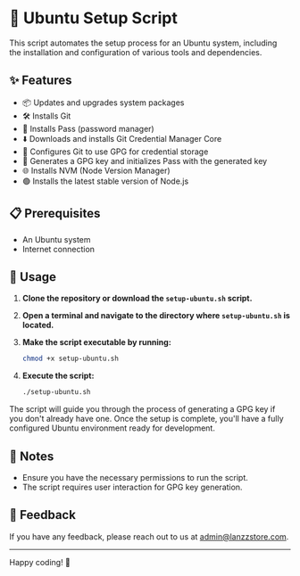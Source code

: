 # 🚀 Ubuntu Setup Script

This script automates the setup process for an Ubuntu system, including the installation and configuration of various tools and dependencies.

## ✨ Features

- 📦 Updates and upgrades system packages
- 🛠️ Installs Git
- 🔐 Installs Pass (password manager)
- ⬇️ Downloads and installs Git Credential Manager Core
- 🔏 Configures Git to use GPG for credential storage
- 🔑 Generates a GPG key and initializes Pass with the generated key
- 🌐 Installs NVM (Node Version Manager)
- 🟢 Installs the latest stable version of Node.js

## 📋 Prerequisites

- An Ubuntu system
- Internet connection

## 📖 Usage

1. **Clone the repository or download the `setup-ubuntu.sh` script.**

2. **Open a terminal and navigate to the directory where `setup-ubuntu.sh` is located.**

3. **Make the script executable by running:**
    ```bash
    chmod +x setup-ubuntu.sh
    ```

4. **Execute the script:**
    ```bash
    ./setup-ubuntu.sh
    ```

The script will guide you through the process of generating a GPG key if you don't already have one. Once the setup is complete, you'll have a fully configured Ubuntu environment ready for development.

## 📝 Notes

- Ensure you have the necessary permissions to run the script.
- The script requires user interaction for GPG key generation.

## 💬 Feedback

If you have any feedback, please reach out to us at [admin@lanzzstore.com](mailto:admin@lanzzstore.com).

---

Happy coding! 🚀
